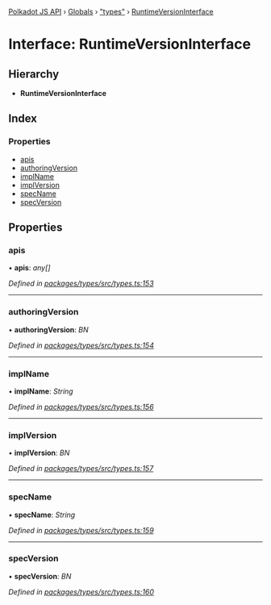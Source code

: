[Polkadot JS API](../README.md) › [Globals](../globals.md) › ["types"](../modules/_types_.md) › [RuntimeVersionInterface](_types_.runtimeversioninterface.md)

# Interface: RuntimeVersionInterface

## Hierarchy

* **RuntimeVersionInterface**

## Index

### Properties

* [apis](_types_.runtimeversioninterface.md#apis)
* [authoringVersion](_types_.runtimeversioninterface.md#authoringversion)
* [implName](_types_.runtimeversioninterface.md#implname)
* [implVersion](_types_.runtimeversioninterface.md#implversion)
* [specName](_types_.runtimeversioninterface.md#specname)
* [specVersion](_types_.runtimeversioninterface.md#specversion)

## Properties

###  apis

• **apis**: *any[]*

*Defined in [packages/types/src/types.ts:153](https://github.com/polkadot-js/api/blob/ddd5eab7f/packages/types/src/types.ts#L153)*

___

###  authoringVersion

• **authoringVersion**: *BN*

*Defined in [packages/types/src/types.ts:154](https://github.com/polkadot-js/api/blob/ddd5eab7f/packages/types/src/types.ts#L154)*

___

###  implName

• **implName**: *String*

*Defined in [packages/types/src/types.ts:156](https://github.com/polkadot-js/api/blob/ddd5eab7f/packages/types/src/types.ts#L156)*

___

###  implVersion

• **implVersion**: *BN*

*Defined in [packages/types/src/types.ts:157](https://github.com/polkadot-js/api/blob/ddd5eab7f/packages/types/src/types.ts#L157)*

___

###  specName

• **specName**: *String*

*Defined in [packages/types/src/types.ts:159](https://github.com/polkadot-js/api/blob/ddd5eab7f/packages/types/src/types.ts#L159)*

___

###  specVersion

• **specVersion**: *BN*

*Defined in [packages/types/src/types.ts:160](https://github.com/polkadot-js/api/blob/ddd5eab7f/packages/types/src/types.ts#L160)*
